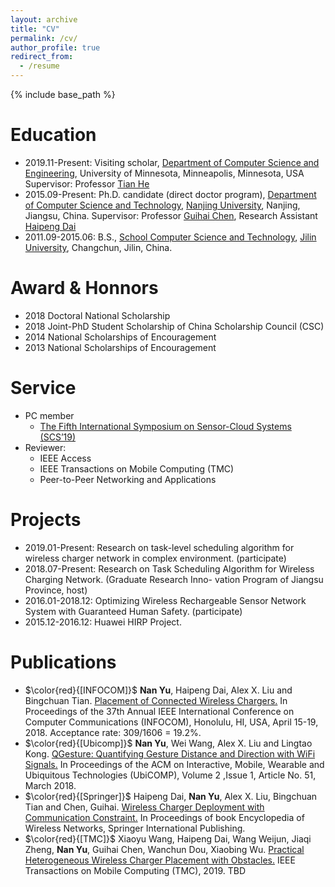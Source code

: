 ```yaml
---
layout: archive
title: "CV"
permalink: /cv/
author_profile: true
redirect_from:
  - /resume
---
```


{% include base_path %}

Education
======
* 2019.11-Present: Visiting scholar, [Department of Computer Science and Engineering](https://www.cs.umn.edu/), University of Minnesota, Minneapolis, Minnesota, USA
  Supervisor: Professor [Tian He](https://www-users.cs.umn.edu/~tianhe/)
* 2015.09-Present: Ph.D. candidate (direct doctor program), 
[Department of Computer Science and Technology](http://cs.nju.edu.cn/), [Nanjing University](https://www.nju.edu.cn), Nanjing, Jiangsu, China.
  Supervisor: Professor [Guihai Chen](http://cs.nju.edu.cn/gchen), Research Assistant [Haipeng Dai](http://cs.nju.edu.cn/daihp/)
* 2011.09-2015.06: B.S., [School Computer Science and Technology](http://ccst.jlu.edu.cn/), [Jilin University](https://www.jlu.edu.cn/), Changchun, Jilin, China.

Award & Honnors
======
* 2018 Doctoral National Scholarship 
* 2018 Joint-PhD Student Scholarship of China Scholarship Council (CSC)
* 2014 National Scholarships of Encouragement
* 2013 National Scholarships of Encouragement
 
Service
======
* PC member
  * [The Fifth International Symposium on Sensor-Cloud Systems (SCS’19)](http://www.spaccs.org/SCS2019/)
* Reviewer:
  *  IEEE Access
  *  IEEE Transactions on Mobile Computing (TMC)
  *  Peer-to-Peer Networking and Applications

Projects
======
* 2019.01-Present: Research on task-level scheduling algorithm for wireless charger network in complex environment. (participate)
* 2018.07-Present: Research on Task Scheduling Algorithm for Wireless Charging Network. (Graduate Research Inno-
vation Program of Jiangsu Province, host)
* 2016.01-2018.12: Optimizing Wireless Rechargeable Sensor Network System with Guaranteed Human Safety.  (participate)
* 2015.12-2016.12: Huawei HIRP Project.

Publications
======
* $\color{red}{[INFOCOM]}$ **Nan Yu**, Haipeng Dai, Alex X. Liu and Bingchuan Tian. [Placement of Connected Wireless Chargers.](https://ieeexplore.ieee.org/abstract/document/8485934) In Proceedings of the 37th Annual IEEE International Conference on Computer Communications (INFOCOM), Honolulu, HI, USA, April 15-19, 2018. Acceptance rate: 309/1606 = 19.2%.
* $\color{red}{[Ubicomp]}$ **Nan Yu**, Wei Wang, Alex X. Liu and Lingtao Kong. [QGesture: Quantifying Gesture Distance and Direction with WiFi Signals.](https://dl.acm.org/citation.cfm?id=3191783) In Proceedings of the ACM on Interactive, Mobile, Wearable and Ubiquitous Technologies (UbiCOMP), Volume 2 ,Issue 1, Article No. 51, March 2018.
* $\color{red}{[Springer]}$ Haipeng Dai, **Nan Yu**, Alex X. Liu, Bingchuan Tian and Chen, Guihai. [Wireless Charger Deployment with Communication Constraint.](https://link.springer.com/content/pdf/10.1007%2F978-3-319-32903-1_271-1.pdf) In Proceedings of book Encyclopedia of Wireless Networks, Springer International Publishing.
* $\color{red}{[TMC]}$ Xiaoyu Wang, Haipeng Dai, Wang Weijun, Jiaqi Zheng, **Nan Yu**, Guihai Chen, Wanchun Dou, Xiaobing Wu. [Practical Heterogeneous Wireless Charger Placement with Obstacles.](https://ieeexplore.ieee.org/stamp/stamp.jsp?tp=&arnumber=8714083) IEEE Transactions on Mobile Computing (TMC), 2019. TBD
  
